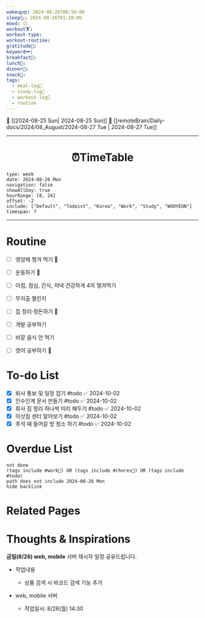 ```yaml
---
wakeup🌞: 2024-08-26T06:50:00
sleep🌜: 2024-08-26T01:20:00
mood: 😐
workout🏋️: 
workout-type: 
workout-routine: 
gratitude🙏: 
keyword🗝️: 
breakfast🍳: 
lunch🍚: 
dinner🥗: 
snack🍬: 
tags:
  - meal-log📝
  - study-log📓
  - workout-log💪
  - routine
---
```


🔺 [[2024-08-25 Sun| 2024-08-25 Sun]]
🔻 [[remoteBrain/Daily-docs/2024/08_August/2024-08-27 Tue | 2024-08-27 Tue]]
___
<h1> <center>⏰TimeTable </center> </h1>

```gEvent
type: week
date: 2024-08-26 Mon
navigation: false
showAllDay: true
hourRange: [8, 24]
offset: -2
include: ["Default", "Todoist", "Korea", "Work", "Study", "WOOYEON"]
timespan: 7
```

--- 


# Routine 

- [ ] 영양제 챙겨 먹기 🔼 
- [ ] 운동하기 🔼
- [ ] 아침, 점심, 간식, 저녁 건강하게 4끼 챙겨먹기
- [ ] 무지출 챌린지 
- [ ] 집 정리·정돈하기 🔼
- [ ] 개발 공부하기
- [ ] 바깥 음식 안 먹기 
- [ ] 영어 공부하기 🔼 


# To-do List

- [x] 퇴사 통보 및 일정 잡기 #todo ✅ 2024-10-02
- [x] 인수인계 문서 만들기 #todo ✅ 2024-10-02
- [x] 회사 짐 정리 하나씩 미리 해두기 #todo ✅ 2024-10-02
- [x] 이삿짐 센터 알아보기 #todo ✅ 2024-10-02
- [x] 추석 때 들어갈 방 청소 하기 #todo ✅ 2024-10-02

# Overdue List
```tasks
not done
(tags include #work💼) OR (tags include #chores🧺) OR (tags include #todo)
path does not include 2024-08-26 Mon
hide backlink
```

# Related Pages



# Thoughts & Inspirations


**금일(8/26) web, mobile** 서버 재시작 일정 공유드립니다.  

- 작업내용
	- 상품 검색 시 바코드 검색 기능 추가

- web, mobile 서버
	- 작업일시: 8/26(월) 14:30